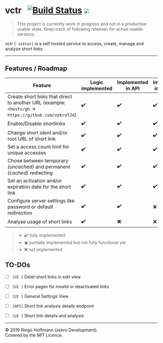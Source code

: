 # vctr &nbsp; [![Build Status](https://travis-ci.org/zekroTJA/vctr.svg?branch=master)](https://travis-ci.org/zekroTJA/vctr) [![](https://img.shields.io/badge/docker-zekro%2Fvctr-16abc9?logo=docker&logoColor=16abc9)](https://hub.docker.com/r/zekro/vctr)

> This project is currently work in progress and not in a productive usable state. Keep track of following releases for actual usable versions.

vctr `[ˈvɛktər]` is a self hosted service to access, create, manage and analyze short links.

---

## Features / Roadmap

| Feature | Logic implemented | Implemented in API | Implemented in Front End |
| ------- | ----------------- | ------------------ | ------------------------ |
| Create short links that direct to another URL (example: `<host>/gh` → `https://github.com/zekroTJA`) | ✔️ | ✔️ | ✔️ |
| Enable/Disable shortlinks | ✔️ | ✔️ | ✔️ |
| Change short ident and/or root URL of short link | ✔️ | ✔️ | ✔️ |
| Set a access count limit for unique accesses | ✔️ | ✔️ | ✔️ |
| Chose between temporary *(uncached)* and permanent *(cached)* rediecting | ✔️ | ✔️ | ✔️ |
| Set an activation and/or expiration date for the short link | ✔️ | ✔️ | ✔️ |
| Configure server settings like password or default redirection | ✔️ | ✔️ | ❌ |
| Analyse usage of short links | ✔️ | ✖️ | ❌ |

> - ✔️ fully implemented
> - ✖️ partially implemented but not fully functional yet
> - ❌ not implemented

## TO-DOs

- [ ] `[UI ]` Delet short links in edit view
- [ ] `[UI ]` Error pages for invalid or deactivated links
- [ ] `[UI ]` General Settings View
- [ ] `[API]` Short link analysis details endpoint
- [ ] `[UI ]` Short link details and analysis


---

© 2019 Ringo Hoffmann (zekro Development).  
Covered by the MIT Licence.
